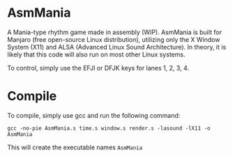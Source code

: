 # AsmMania
A Mania-type rhythm game made in assembly (WIP). AsmMania is built for Manjaro (free open-source Linux distribution), utilizing only the X Window System (X11) and ALSA (Advanced Linux Sound Architecture). In theory, it is likely that this code will also run on most other Linux systems.

To control, simply use the EFJI or DFJK keys for lanes 1, 2, 3, 4.

# Compile
To compile, simply use gcc and run the following command:

`gcc -no-pie AsmMania.s time.s window.s render.s -lasound -lX11 -o AsmMania`

This will create the executable names `AsmMania`

